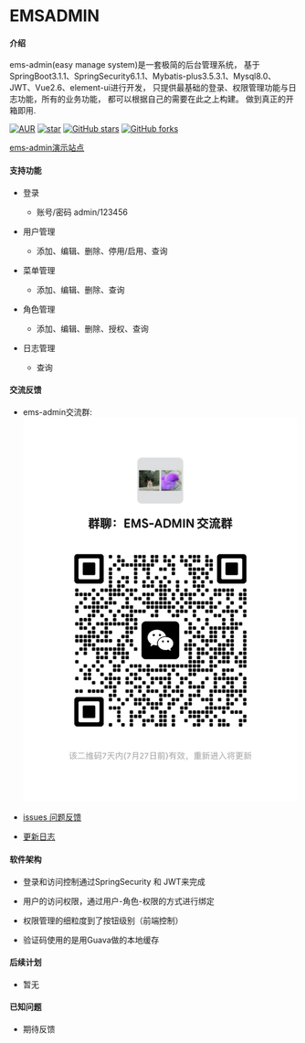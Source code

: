 # EMSADMIN

#### 介绍
ems-admin(easy manage system)是一套极简的后台管理系统，
基于SpringBoot3.1.1、SpringSecurity6.1.1、Mybatis-plus3.5.3.1、Mysql8.0、
JWT、Vue2.6、element-ui进行开发，
只提供最基础的登录、权限管理功能与日志功能，所有的业务功能，
都可以根据自己的需要在此之上构建。
做到真正的开箱即用.


[![AUR](https://img.shields.io/badge/license-Apache%20License%202.0-blue.svg)](https://github.com/ems-admin/ems-vue2/blob/master/LICENSE)
[![star](https://gitee.com/ems-admin/ems-vue2/badge/star.svg?theme=white)](https://gitee.com/ems-admin/ems-vue2)
[![GitHub stars](https://img.shields.io/github/stars/ems-admin/ems-vue2.svg?style=social&label=Stars)](https://github.com/ems-admin/ems-vue2)
[![GitHub forks](https://img.shields.io/github/forks/ems-admin/ems-vue2.svg?style=social&label=Fork)](https://github.com/ems-admin/ems-vue2)

[ems-admin演示站点](http://ems.facebook47.cn/)

#### 支持功能

-  登录
   - 账号/密码 admin/123456

   
-  用户管理
   - 添加、编辑、删除、停用/启用、查询
   
   
-  菜单管理
   - 添加、编辑、删除、查询

   
-  角色管理
   - 添加、编辑、删除、授权、查询

   
-  日志管理
   - 查询


#### 交流反馈

- ems-admin交流群: ![Image](wechat.png)


- [issues 问题反馈](https://github.com/ems-admin/ems-vue2/issues)


- [更新日志](CHANGELOG.md)


#### 软件架构

- 登录和访问控制通过SpringSecurity 和 JWT来完成


- 用户的访问权限，通过用户-角色-权限的方式进行绑定


- 权限管理的细粒度到了按钮级别（前端控制）


- 验证码使用的是用Guava做的本地缓存


#### 后续计划

- 暂无


#### 已知问题

- 期待反馈



